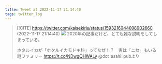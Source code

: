 ```yaml
---
title: Tweet at 2022-11-17 21:14:40
tags: twitter_log
---
```


> [!CITE] https://twitter.com/kaisekiriu/status/1593216044008902660 (2022-11-17 21:14:40)
> ![](https://twitter.com/kaisekiriu/status/1593216044008902660)
> 2020年の記事だけど、とても雑な説明をしてしまっている。
> 
> ホタルイカが「ホタルイカモドキ科」ってなぜ！？　実は「ニセ」もいる謎ファミリー https://t.co/NDwgQHWALy @dot_asahi_pubより

